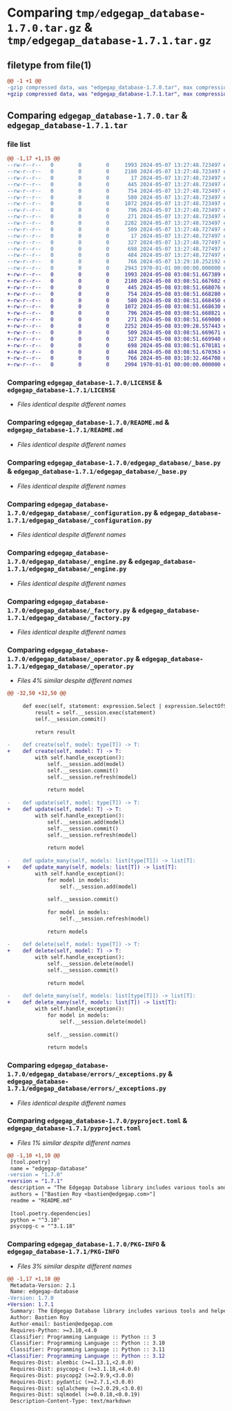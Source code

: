 # Comparing `tmp/edgegap_database-1.7.0.tar.gz` & `tmp/edgegap_database-1.7.1.tar.gz`

## filetype from file(1)

```diff
@@ -1 +1 @@
-gzip compressed data, was "edgegap_database-1.7.0.tar", max compression
+gzip compressed data, was "edgegap_database-1.7.1.tar", max compression
```

## Comparing `edgegap_database-1.7.0.tar` & `edgegap_database-1.7.1.tar`

### file list

```diff
@@ -1,17 +1,15 @@
--rw-r--r--   0        0        0     1993 2024-05-07 13:27:48.723497 edgegap_database-1.7.0/LICENSE
--rw-r--r--   0        0        0     2180 2024-05-07 13:27:48.723497 edgegap_database-1.7.0/README.md
--rw-r--r--   0        0        0       17 2024-05-07 13:27:48.723497 edgegap_database-1.7.0/edgegap_database/BUILD
--rw-r--r--   0        0        0      445 2024-05-07 13:27:48.723497 edgegap_database-1.7.0/edgegap_database/__init__.py
--rw-r--r--   0        0        0      754 2024-05-07 13:27:48.723497 edgegap_database-1.7.0/edgegap_database/_base.py
--rw-r--r--   0        0        0      580 2024-05-07 13:27:48.723497 edgegap_database-1.7.0/edgegap_database/_configuration.py
--rw-r--r--   0        0        0     1072 2024-05-07 13:27:48.723497 edgegap_database-1.7.0/edgegap_database/_engine.py
--rw-r--r--   0        0        0      796 2024-05-07 13:27:48.723497 edgegap_database-1.7.0/edgegap_database/_factory.py
--rw-r--r--   0        0        0      271 2024-05-07 13:27:48.723497 edgegap_database-1.7.0/edgegap_database/_model.py
--rw-r--r--   0        0        0     2282 2024-05-07 13:27:48.723497 edgegap_database-1.7.0/edgegap_database/_operator.py
--rw-r--r--   0        0        0      509 2024-05-07 13:27:48.727497 edgegap_database-1.7.0/edgegap_database/_session.py
--rw-r--r--   0        0        0       17 2024-05-07 13:27:48.727497 edgegap_database-1.7.0/edgegap_database/errors/BUILD
--rw-r--r--   0        0        0      327 2024-05-07 13:27:48.727497 edgegap_database-1.7.0/edgegap_database/errors/__init__.py
--rw-r--r--   0        0        0      698 2024-05-07 13:27:48.727497 edgegap_database-1.7.0/edgegap_database/errors/_exceptions.py
--rw-r--r--   0        0        0      484 2024-05-07 13:27:48.727497 edgegap_database-1.7.0/edgegap_database/errors/_factory.py
--rw-r--r--   0        0        0      766 2024-05-07 13:29:10.252192 edgegap_database-1.7.0/pyproject.toml
--rw-r--r--   0        0        0     2943 1970-01-01 00:00:00.000000 edgegap_database-1.7.0/PKG-INFO
+-rw-r--r--   0        0        0     1993 2024-05-08 03:08:51.667389 edgegap_database-1.7.1/LICENSE
+-rw-r--r--   0        0        0     2180 2024-05-08 03:08:51.667602 edgegap_database-1.7.1/README.md
+-rw-r--r--   0        0        0      445 2024-05-08 03:08:51.668076 edgegap_database-1.7.1/edgegap_database/__init__.py
+-rw-r--r--   0        0        0      754 2024-05-08 03:08:51.668280 edgegap_database-1.7.1/edgegap_database/_base.py
+-rw-r--r--   0        0        0      580 2024-05-08 03:08:51.668450 edgegap_database-1.7.1/edgegap_database/_configuration.py
+-rw-r--r--   0        0        0     1072 2024-05-08 03:08:51.668630 edgegap_database-1.7.1/edgegap_database/_engine.py
+-rw-r--r--   0        0        0      796 2024-05-08 03:08:51.668821 edgegap_database-1.7.1/edgegap_database/_factory.py
+-rw-r--r--   0        0        0      271 2024-05-08 03:08:51.669000 edgegap_database-1.7.1/edgegap_database/_model.py
+-rw-r--r--   0        0        0     2252 2024-05-08 03:09:28.557443 edgegap_database-1.7.1/edgegap_database/_operator.py
+-rw-r--r--   0        0        0      509 2024-05-08 03:08:51.669671 edgegap_database-1.7.1/edgegap_database/_session.py
+-rw-r--r--   0        0        0      327 2024-05-08 03:08:51.669940 edgegap_database-1.7.1/edgegap_database/errors/__init__.py
+-rw-r--r--   0        0        0      698 2024-05-08 03:08:51.670181 edgegap_database-1.7.1/edgegap_database/errors/_exceptions.py
+-rw-r--r--   0        0        0      484 2024-05-08 03:08:51.670363 edgegap_database-1.7.1/edgegap_database/errors/_factory.py
+-rw-r--r--   0        0        0      766 2024-05-08 03:10:32.464708 edgegap_database-1.7.1/pyproject.toml
+-rw-r--r--   0        0        0     2994 1970-01-01 00:00:00.000000 edgegap_database-1.7.1/PKG-INFO
```

### Comparing `edgegap_database-1.7.0/LICENSE` & `edgegap_database-1.7.1/LICENSE`

 * *Files identical despite different names*

### Comparing `edgegap_database-1.7.0/README.md` & `edgegap_database-1.7.1/README.md`

 * *Files identical despite different names*

### Comparing `edgegap_database-1.7.0/edgegap_database/_base.py` & `edgegap_database-1.7.1/edgegap_database/_base.py`

 * *Files identical despite different names*

### Comparing `edgegap_database-1.7.0/edgegap_database/_configuration.py` & `edgegap_database-1.7.1/edgegap_database/_configuration.py`

 * *Files identical despite different names*

### Comparing `edgegap_database-1.7.0/edgegap_database/_engine.py` & `edgegap_database-1.7.1/edgegap_database/_engine.py`

 * *Files identical despite different names*

### Comparing `edgegap_database-1.7.0/edgegap_database/_factory.py` & `edgegap_database-1.7.1/edgegap_database/_factory.py`

 * *Files identical despite different names*

### Comparing `edgegap_database-1.7.0/edgegap_database/_operator.py` & `edgegap_database-1.7.1/edgegap_database/_operator.py`

 * *Files 4% similar despite different names*

```diff
@@ -32,50 +32,50 @@
 
     def exec(self, statement: expression.Select | expression.SelectOfScalar) -> TupleResult | ScalarResult:
         result = self.__session.exec(statement)
         self.__session.commit()
 
         return result
 
-    def create(self, model: type[T]) -> T:
+    def create(self, model: T) -> T:
         with self.handle_exception():
             self.__session.add(model)
             self.__session.commit()
             self.__session.refresh(model)
 
             return model
 
-    def update(self, model: type[T]) -> T:
+    def update(self, model: T) -> T:
         with self.handle_exception():
             self.__session.add(model)
             self.__session.commit()
             self.__session.refresh(model)
 
             return model
 
-    def update_many(self, models: list[type[T]]) -> list[T]:
+    def update_many(self, models: list[T]) -> list[T]:
         with self.handle_exception():
             for model in models:
                 self.__session.add(model)
 
             self.__session.commit()
 
             for model in models:
                 self.__session.refresh(model)
 
             return models
 
-    def delete(self, model: type[T]) -> T:
+    def delete(self, model: T) -> T:
         with self.handle_exception():
             self.__session.delete(model)
             self.__session.commit()
 
             return model
 
-    def delete_many(self, models: list[type[T]]) -> list[T]:
+    def delete_many(self, models: list[T]) -> list[T]:
         with self.handle_exception():
             for model in models:
                 self.__session.delete(model)
 
             self.__session.commit()
 
             return models
```

### Comparing `edgegap_database-1.7.0/edgegap_database/errors/_exceptions.py` & `edgegap_database-1.7.1/edgegap_database/errors/_exceptions.py`

 * *Files identical despite different names*

### Comparing `edgegap_database-1.7.0/pyproject.toml` & `edgegap_database-1.7.1/pyproject.toml`

 * *Files 1% similar despite different names*

```diff
@@ -1,10 +1,10 @@
 [tool.poetry]
 name = "edgegap-database"
-version = "1.7.0"
+version = "1.7.1"
 description = "The Edgegap Database library includes various tools and helpers for interacting with Database and Migrations. It is designed for use within the Edgegap organization."
 authors = ["Bastien Roy <bastien@edgegap.com>"]
 readme = "README.md"
 
 [tool.poetry.dependencies]
 python = "^3.10"
 psycopg-c = "^3.1.18"
```

### Comparing `edgegap_database-1.7.0/PKG-INFO` & `edgegap_database-1.7.1/PKG-INFO`

 * *Files 3% similar despite different names*

```diff
@@ -1,17 +1,18 @@
 Metadata-Version: 2.1
 Name: edgegap-database
-Version: 1.7.0
+Version: 1.7.1
 Summary: The Edgegap Database library includes various tools and helpers for interacting with Database and Migrations. It is designed for use within the Edgegap organization.
 Author: Bastien Roy
 Author-email: bastien@edgegap.com
 Requires-Python: >=3.10,<4.0
 Classifier: Programming Language :: Python :: 3
 Classifier: Programming Language :: Python :: 3.10
 Classifier: Programming Language :: Python :: 3.11
+Classifier: Programming Language :: Python :: 3.12
 Requires-Dist: alembic (>=1.13.1,<2.0.0)
 Requires-Dist: psycopg-c (>=3.1.18,<4.0.0)
 Requires-Dist: psycopg2 (>=2.9.9,<3.0.0)
 Requires-Dist: pydantic (>=2.7.1,<3.0.0)
 Requires-Dist: sqlalchemy (>=2.0.29,<3.0.0)
 Requires-Dist: sqlmodel (>=0.0.18,<0.0.19)
 Description-Content-Type: text/markdown
```

